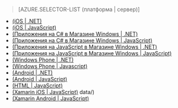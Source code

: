 ﻿> [AZURE.SELECTOR-LIST (платформа | сервер)]
- [(iOS | .NET)](/ru-ru/documentation/articles/mobile-services-dotnet-backend-ios-authorize-users-in-scripts/)
- [(iOS | JavaScript)](/ru-ru/documentation/articles/mobile-services-ios-authorize-users-in-scripts/)
- [(Приложения на C# в Магазине Windows | .NET)](/ru-ru/documentation/articles/mobile-services-dotnet-backend-windows-store-dotnet-authorize-users-in-scripts/)
- [(Приложения на C# в Магазине Windows | JavaScript)](/ru-ru/documentation/articles/mobile-services-windows-store-dotnet-authorize-users-in-scripts/)
- [(Приложения на JavaScript в Магазине Windows | .NET)](/ru-ru/documentation/articles/mobile-services-dotnet-backend-windows-store-javascript-authorize-users-in-scripts/)
- [(Приложения на JavaScript в Магазине Windows | JavaScript)](/ru-ru/documentation/articles/mobile-services-windows-store-javascript-authorize-users-in-scripts/)
- [(Windows Phone | .NET)](/ru-ru/documentation/articles/mobile-services-dotnet-backend-windows-phone-authorize-users-in-scripts/)
- [(Windows Phone | Javascript)](/ru-ru/documentation/articles/mobile-services-windows-phone-authorize-users-in-scripts/)
- [(Android | .NET)](/ru-ru/documentation/articles/mobile-services-dotnet-backend-android-authorize-users-in-scripts/)
- [(Android | JavaScript)](/ru-ru/documentation/articles/mobile-services-android-authorize-users-in-scripts/)
- [(HTML | JavaScript)](/ru-ru/documentation/articles/mobile-services-html-authorize-users-in-scripts/)
- [(Xamarin iOS | JavaScript)](/ru-ru/documentation/articles/partner-xamarin-mobile-services-ios-authorize-users-in-scripts/)
data/)
- [(Xamarin Android | JavaScript)](/ru-ru/documentation/articles/partner-xamarin-mobile-services-android-authorize-users-in-scripts/)

<!--HONumber=35.1-->
